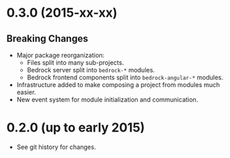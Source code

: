 # 0.3.0 (2015-xx-xx)

## Breaking Changes

- Major package reorganization:
  - Files split into many sub-projects.
  - Bedrock server split into `bedrock-*` modules.
  - Bedrock frontend components split into `bedrock-angular-*` modules.
- Infrastructure added to make composing a project from modules much easier.
- New event system for module initialization and communication.

# 0.2.0 (up to early 2015)

- See git history for changes.
